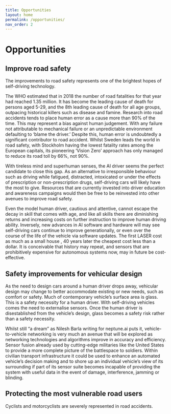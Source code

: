 ```yaml
---
title: Opportunities
layout: home
permalink: /opportunities/
nav_order: 2
---
```


# Opportunities

## Improve road safety

The improvements to road safety represents one of the brightest hopes of self-driving technology.

The WHO estimated that in 2018 the number of road fatalities for that year had reached 1.35 million.  It has become the leading cause of death for persons aged 5-29, and the 8th leading cause of death for all age groups, outpacing historical killers such as disease and famine.
Research into road accidents tends to place human error as a cause more than 90% of the time. This may represent a bias against human judgement. With any failure not attributable to mechanical failure or an unpredictable environment defaulting to ‘blame the driver.’ Despite this, human error is undoubtedly a significant contributor to road accident. Whilst Sweden leads the world in road safety, with Stockholm having the lowest fatality rates among the European capitals, its pioneering ‘Vision Zero’ approach has only managed to reduce its road toll by 66%, not 90%.

With tireless mind and superhuman senses, the AI driver seems the perfect candidate to close this gap. As an alternative to irresponsible behaviour such as driving while fatigued, distracted, intoxicated or under the effects of prescription or non-prescription drugs, self-driving cars will likely have the most to give. Resources that are currently invested into driver education and awareness campaigns would then be free to be reinvested into other avenues to improve road safety.

Even the model human driver, cautious and attentive, cannot escape the decay in skill that comes with age, and like all skills there are diminishing returns and increasing costs on further instruction to improve human driving ability. Inversely, new advances in AI software and hardware will may see self-driving cars continue to improve generationally, or even over the course of the life of the vehicle via software updates.
The first LASER cost as much as a small house , 40 years later the cheapest cost less than a dollar. It is conceivable that history may repeat, and sensors that are prohibitively expensive for autonomous systems now, may in future be cost-effective.

## Safety improvements for vehicular design

As the need to design cars around a human driver drops away, vehicular design may change to better accommodate existing or new needs, such as comfort or safety. Much of contemporary vehicle’s surface area is glass. This is a safety necessity for a human driver. With self-driving vehicles comes the need to externalise sensors. Once the human driver is disestablished from the vehicle’s design, glass becomes a safety risk rather than a safety necessity.

Whilst still “a dream” as Nilesh Barla writing for neptune.ai puts it, vehicle-to-vehicle networking is very much an avenue that will be explored as networking technologies and algorithms improve in accuracy and efficiency. Sensor fusion already used by cutting-edge militaries like the United States to provide a more complete picture of the battlespace to soldiers. Within civilian transport infrastructure it could be used to enhance an automated vehicle’s decision making and to shore up an individual vehicle’s view of its surrounding if part of its sensor suite becomes incapable of providing the system with useful data in the event of damage, interference, jamming or blinding.

## Protecting the most vulnerable road users

Cyclists and motorcyclists are severely represented in road accidents.
